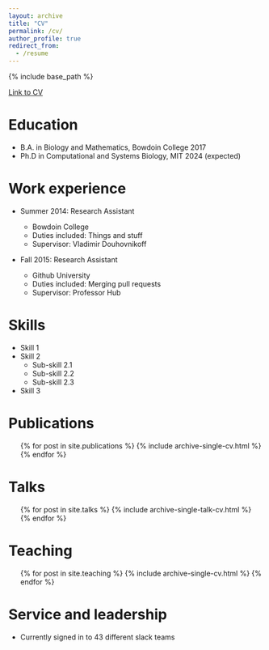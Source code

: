 ```yaml
---
layout: archive
title: "CV"
permalink: /cv/
author_profile: true
redirect_from:
  - /resume
---
```


{% include base_path %}

[Link to CV](mleventh.github.io/files/CV.pdf)

Education
======
* B.A. in Biology and Mathematics, Bowdoin College 2017
* Ph.D in Computational and Systems Biology, MIT 2024 (expected)

Work experience
======
* Summer 2014: Research Assistant
  * Bowdoin College
  * Duties included: Things and stuff
  * Supervisor: Vladimir Douhovnikoff

* Fall 2015: Research Assistant
  * Github University
  * Duties included: Merging pull requests
  * Supervisor: Professor Hub
  
Skills
======
* Skill 1
* Skill 2
  * Sub-skill 2.1
  * Sub-skill 2.2
  * Sub-skill 2.3
* Skill 3

Publications
======
  <ul>{% for post in site.publications %}
    {% include archive-single-cv.html %}
  {% endfor %}</ul>
  
Talks
======
  <ul>{% for post in site.talks %}
    {% include archive-single-talk-cv.html %}
  {% endfor %}</ul>
  
Teaching
======
  <ul>{% for post in site.teaching %}
    {% include archive-single-cv.html %}
  {% endfor %}</ul>
  
Service and leadership
======
* Currently signed in to 43 different slack teams
